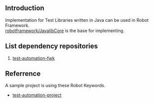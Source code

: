 ## Introduction

Implementation for Test Libraries written in Java can be used in Robot Framework.<br>
[robotframework/JavalibCore](https://github.com/robotframework/JavalibCore) is the base for implementing.<br>

## List dependency repositories

1. [test-automation-fwk](https://github.com/vietnd96/test-automation-fwk)

## Referrence

A sample project is using these Robot Keywords.<br>

* [test-automation-project](https://github.com/vietnd96/test-automation-project)
